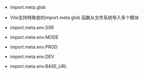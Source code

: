 - import.meta.glob 
- Vite支持特殊放的import.meta.glob 函数从文件系统导入多个模块

- import.meta.env.SSR
- import.meta.env.MODE
- import.meta.env.PROD
- import.meta.env.DEV
- import.meta.env.BASE_URL